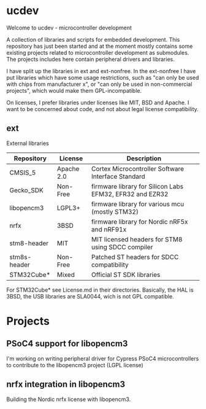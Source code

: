 # ucdev

Welcome to ucdev - microcontroller development

A collection of libraries and scripts for embedded development.
This repository has just been started and at the moment mostly contains some existing projects related to microcontroller development as submodules. The projects includes here contain peripheral drivers and libraries.

I have split up the libraries in ext and ext-nonfree. In the ext-nonfree I have put libraries which have some usage restrictions, such as "can only be used with chips from manufacturer x", or "can only be used in non-commercial projects", which would make them GPL-incompatible.

On licenses, I prefer libraries under licenses like MIT, BSD and Apache. I want to be concerned about code, and not about legal license compatibility.

## ext
External libraries

| Repository | License | Description |
|--|--|--|
| CMSIS_5       | Apache 2.0 | Cortex Microcontroller Software Interface Standard       |
| Gecko_SDK     | Non-Free | firmware library for Silicon Labs EFM32, EFR32 and EZR32   |
| libopencm3	| LGPL3+ | firmware library for various mcu (mostly STM32)              |
| nrfx		    | 3BSD | firmware library for Nordic nRF5x and nRF91x                   |
| stm8-header   | MIT  | MIT licensed headers for STM8 using SDCC compiler              |
| stm8s-header  | Non-Free | Patched ST headers for SDCC compatibility                  | 
| STM32Cube*    | Mixed | Official ST SDK libraries                                     |

For STM32Cube* see License.md in their directories. Basically, the HAL is 3BSD, 
the USB libraries are SLA0044, wich is not GPL compatible. 

# Projects

## PSoC4 support for libopencm3

I'm working on writing peripheral driver for Cypress PSoC4 microcontrollers to contribute to the libopencm3 project (LGPL license)

## nrfx integration in libopencm3

Building the Nordic nrfx license with libopencm3. 

<!--
WYSIWYG Markdown Editor 	https://stackedit.io/app#
-->




